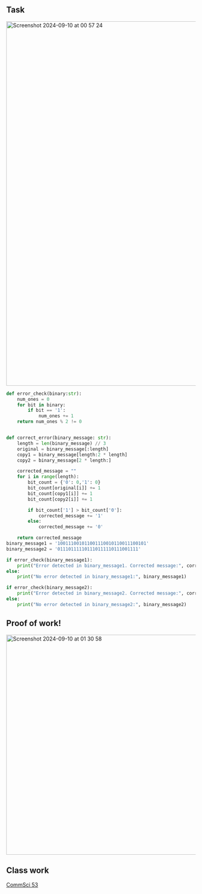 ## Task

<img width="966" alt="Screenshot 2024-09-10 at 00 57 24" src="https://github.com/user-attachments/assets/93e32555-5958-46ed-9a98-0c65414b6b9c">


```.py
def error_check(binary:str):
    num_ones = 0
    for bit in binary:
        if bit == '1':
            num_ones += 1
    return num_ones % 2 != 0


def correct_error(binary_message: str):
    length = len(binary_message) // 3
    original = binary_message[:length]
    copy1 = binary_message[length:2 * length]
    copy2 = binary_message[2 * length:]

    corrected_message = ""
    for i in range(length):
        bit_count = {'0': 0,'1': 0}
        bit_count[original[i]] += 1
        bit_count[copy1[i]] += 1
        bit_count[copy2[i]] += 1

        if bit_count['1'] > bit_count['0']:
            corrected_message += '1'
        else:
            corrected_message += '0'

    return corrected_message
binary_message1 = '100111001011001110010110011100101'
binary_message2 = '011101111101110111110111001111'

if error_check(binary_message1):
    print("Error detected in binary_message1. Corrected message:", correct_error(binary_message1))
else:
    print("No error detected in binary_message1:", binary_message1)

if error_check(binary_message2):
    print("Error detected in binary_message2. Corrected message:", correct_error(binary_message2))
else:
    print("No error detected in binary_message2:", binary_message2)
```

## Proof of work!
<img width="583" alt="Screenshot 2024-09-10 at 01 30 58" src="https://github.com/user-attachments/assets/92d258f2-a7cd-4d62-8556-41566e9fcdde">


## Class work

[CommSci 53](https://github.com/user-attachments/assets/8f6d03bf-0224-4055-b376-1c969bac3b5e)
